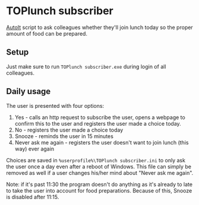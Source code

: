 # TOPlunch subscriber

[AutoIt](https://www.autoitscript.com/site/) script to ask colleagues whether they'll join lunch today so the proper amount of food can be prepared.

## Setup

Just make sure to run `TOPlunch subscriber.exe` during login of all colleagues.

## Daily usage

The user is presented with four options:

1. Yes - calls an http request to subscribe the user, opens a webpage to confirm this to the user and registers the user made a choice today.
2. No - registers the user made a choice today
3. Snooze - reminds the user in 15 minutes
4. Never ask me again - registers the user doesn't want to join lunch (this way) ever again

Choices are saved in `%userprofile%\TOPlunch subscriber.ini` to only ask the user once a day even after a reboot of Windows. This file can simply be removed as well if a user changes his/her mind about "Never ask me again".

Note: if it's past 11:30 the program doesn't do anything as it's already to late to take the user into account for food preparations. Because of this, Snooze is disabled after 11:15.